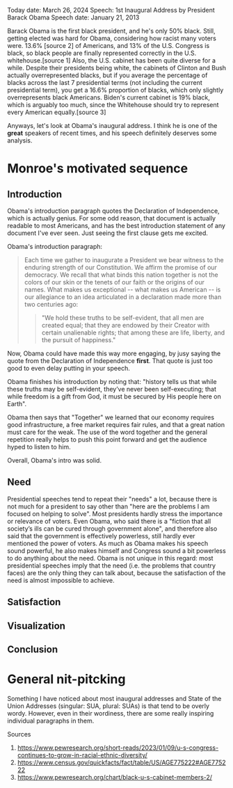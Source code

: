 
Today date: March 26, 2024
Speech: 1st Inaugural Address by President Barack Obama
Speech date: January 21, 2013

Barack Obama is the first black president, and he's only 50% black. Still, getting elected was hard for Obama, considering how racist many voters were. 13.6% [source 2] of Americans, and 13% of the U.S. Congress is black, so black people are finally represented correctly in the U.S. whitehouse.[source 1] Also, the U.S. cabinet has been quite diverse for a while. Despite their presidents being white, the cabinets of Clinton and Bush actually overrepresented blacks, but if you average the percentage of blacks across the last 7 presidential terms (not including the current presidential term), you get <!-- (27+20+19+13+6+25+6)/7 = --> a 16.6% proportion of blacks, which only slightly overrepresents black Americans. Biden's current cabinet is 19% black, which is arguably too much, since the Whitehouse should try to represent every American equally.[source 3]

Anyways, let's look at Obama's inaugural address. I think he is one of the **great** speakers of recent times, and his speech definitely deserves some analysis.

# Monroe's motivated sequence
## Introduction
Obama's introduction paragraph quotes the Declaration of Independence, which is actually genius. For some odd reason, that document is actually readable to most Americans, and has the best introduction statement of any document I've ever seen. Just seeing the first clause gets me excited.

Obama's introduction paragraph:
> Each time we gather to inaugurate a President we bear witness to the enduring strength of our Constitution.  We affirm the promise of our democracy.  We recall that what binds this nation together is not the colors of our skin or the tenets of our faith or the origins of our names.  What makes us exceptional -- what makes us American -- is our allegiance to an idea articulated in a declaration made more than two centuries ago:
>> "We hold these truths to be self-evident, that all men are created equal; that they are endowed by their Creator with certain unalienable rights; that among these are life, liberty, and the pursuit of happiness."

Now, Obama could have made this way more engaging, by jusy saying the quote from the Declaration of Independence **first**. That quote is just too good to even delay putting in your speech.

Obama finishes his introduction by noting that: "history tells us that while these truths may be self-evident, they’ve never been self-executing; that while freedom is a gift from God, it must be secured by His people here on Earth".

Obama then says that "Together" we learned that our economy requires good infrastructure, a free market requires fair rules, and that a great nation must care for the weak. The use of the word together and the general repetition really helps to push this point forward and get the audience hyped to listen to him.

Overall, Obama's intro was solid.

## Need
Presidential speeches tend to repeat their "needs" a lot, because there is not much for a president to say other than "here are the problems I am focused on helping to solve". Most presidents hardly stress the importance or relevance of voters. Even Obama, who said there is a "fiction that all society’s ills can be cured through government alone", and therefore also said that the government is effectively powerless, still hardly ever mentioned the power of voters. As much as Obama makes his speech sound powerful, he also makes himself and Congress sound a bit powerless to do anything about the need. Obama is not unique in this regard: most presidential speeches imply that the need (i.e. the problems that country faces) are the only thing they can talk about, because the satisfaction of the need is almost impossible to achieve.

## Satisfaction

## Visualization

## Conclusion

# General nit-pitcking

Something I have noticed about most inaugural addresses and State of the Union Addresses (singular: SUA, plural: SUAs) is that tend to be overly wordy. However, even in their wordiness, there are some really inspiring individual paragraphs in them.

Sources
1. https://www.pewresearch.org/short-reads/2023/01/09/u-s-congress-continues-to-grow-in-racial-ethnic-diversity/
2. https://www.census.gov/quickfacts/fact/table/US/AGE775222#AGE775222
3. https://www.pewresearch.org/chart/black-u-s-cabinet-members-2/

